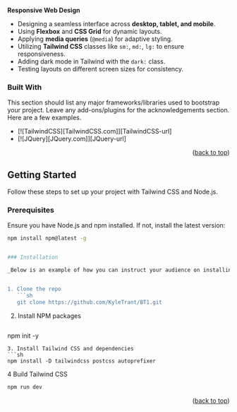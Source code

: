 <!-- ABOUT THE PROJECT -->
**Responsive Web Design**
- Designing a seamless interface across **desktop, tablet, and mobile**.
- Using **Flexbox** and **CSS Grid** for dynamic layouts.
- Applying **media queries** (`@media`) for adaptive styling.
- Utilizing **Tailwind CSS** classes like `sm:`, `md:`, `lg:` to ensure responsiveness.
- Adding dark mode in Tailwind with the `dark:` class.
- Testing layouts on different screen sizes for consistency.


### Built With

This section should list any major frameworks/libraries used to bootstrap your project. Leave any add-ons/plugins for the acknowledgements section. Here are a few examples.

* [![TailwindCSS][TailwindCSS.com]][TailwindCSS-url]
* [![JQuery][JQuery.com]][JQuery-url]

<p align="right">(<a href="#readme-top">back to top</a>)</p>



<!-- GETTING STARTED -->

## Getting Started

Follow these steps to set up your project with Tailwind CSS and Node.js.

### Prerequisites

Ensure you have Node.js and npm installed. If not, install the latest version:

```sh
npm install npm@latest -g


### Installation

_Below is an example of how you can instruct your audience on installing and setting up your app. This template doesn't rely on any external dependencies or services._


1. Clone the repo
   ```sh
   git clone https://github.com/KyleTrant/BT1.git
   ```
2. Install NPM packages
   ```sh
  npm init -y
   ```
3. Install Tailwind CSS and dependencies
  ```sh
npm install -D tailwindcss postcss autoprefixer
   ```
4 Build Tailwind CSS
  ```sh
npm run dev
   ```

<p align="right">(<a href="#readme-top">back to top</a>)</p>
